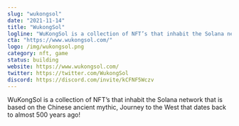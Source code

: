 ```yaml
---
slug: "wukongsol"
date: "2021-11-14"
title: "WukongSol"
logline: "WuKongSol is a collection of NFT’s that inhabit the Solana network that is based on the Chinese ancient mythic, Journey to the West that dates back to almost 500 years ago!"
cta: "https://www.wukongsol.com/"
logo: /img/wukongsol.png
category: nft, game
status: building
website: https://www.wukongsol.com/
twitter: https://twitter.com/WukongSol
discord: https://discord.com/invite/kCFNF5Wczv
---
```


WuKongSol is a collection of NFT’s that inhabit the Solana network that is based on the Chinese ancient mythic, Journey to the West that dates back to almost 500 years ago!
